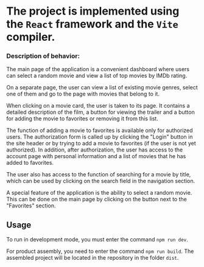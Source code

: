 # The project is implemented using the ```React``` framework and the ```Vite``` compiler.

### Description of behavior:

The main page of the application is a convenient dashboard where users can select a random movie and view a list of top movies by IMDb rating.

On a separate page, the user can view a list of existing movie genres, select one of them and go to the page with movies that belong to it.

When clicking on a movie card, the user is taken to its page. It contains a detailed description of the film, a button for viewing the trailer and a button for adding the movie to favorites or removing it from this list.

The function of adding a movie to favorites is available only for authorized users. The authorization form is called up by clicking the "Login" button in the site header or by trying to add a movie to favorites (if the user is not yet authorized). In addition, after authorization, the user has access to the account page with personal information and a list of movies that he has added to favorites.

The user also has access to the function of searching for a movie by title, which can be used by clicking on the search field in the navigation section.

A special feature of the application is the ability to select a random movie. This can be done on the main page by clicking on the button next to the "Favorites" section.

## Usage

To run in development mode, you must enter the command ```npm run dev```.

For product assembly, you need to enter the command ```npm run build```. The assembled project will be located in the repository in the folder ```dist```.